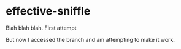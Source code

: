 # effective-sniffle
Blah blah blah.  First attempt

But now I accessed the branch and am attempting to make it work.
